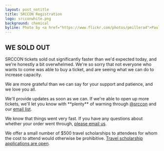 ```yaml
---
layout: post_notitle
title: SRCCON Registration
logo: srcconwhite.png
background: chemical
byline: Photo by <a href="https://www.flickr.com/photos/pmillera4">Paul Miller</a>
---
```

<div id = "apologybox">
<h2>WE SOLD OUT</h2>
<p>SRCCON tickets sold out significantly faster than we'd expected today, and we're honestly a bit overwhelmed. We're so sorry that not everyone who wants to come was able to buy a ticket, and are seeing what we can do to increase capacity.

<p>We are more grateful than we can say for your support and  patience, and we love you all.

<p>We'll provide updates as soon as we can. If we're able to open up more tickets, we'll let you know with **plenty** of warning through <a href="http://twitter.com/srccon">@srccon</a> and our <a href="https://source.opennews.org/en-US/subscribe/">email list</a>.
</div>

We know that things went very fast. If you have any questions about whether your order went through, [please email us](mailto:srccon@opennews.org).

We offer a small number of $500 travel scholarships to attendees for whom the cost to attend would otherwise be prohibitive. [Travel scholarship applications are open](/scholarships).
